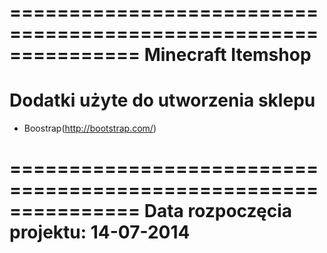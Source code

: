 ===============================================================
Minecraft Itemshop
===============================================================
Dodatki użyte do utworzenia sklepu
===============================================================

- Boostrap(http://bootstrap.com/)

===============================================================
Data rozpoczęcia projektu: 14-07-2014
===============================================================
